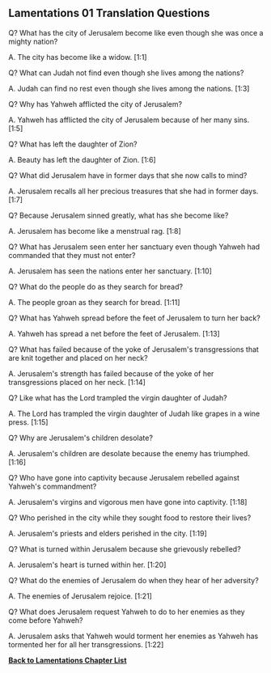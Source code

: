## Lamentations 01 Translation Questions ##

Q? What has the city of Jerusalem become like even though she was once a mighty nation?

A. The city has become like a widow. [1:1]

Q? What can Judah not find even though she lives among the nations?

A. Judah can find no rest even though she lives among the nations. [1:3]

Q? Why has Yahweh afflicted the city of Jerusalem?

A. Yahweh has afflicted the city of Jerusalem because of her many sins. [1:5]

Q? What has left the daughter of Zion?

A. Beauty has left the daughter of Zion. [1:6]

Q? What did Jerusalem have in former days that she now calls to mind?

A. Jerusalem recalls all her precious treasures that she had in former days. [1:7]

Q? Because Jerusalem sinned greatly, what has she become like?

A. Jerusalem has become like a menstrual rag. [1:8]

Q? What has Jerusalem seen enter her sanctuary even though Yahweh had commanded that they must not enter?

A. Jerusalem has seen the nations enter her sanctuary. [1:10]

Q? What do the people do as they search for bread?

A. The people groan as they search for bread. [1:11]

Q? What has Yahweh spread before the feet of Jerusalem to turn her back?

A. Yahweh has spread a net before the feet of Jerusalem. [1:13]

Q? What has failed because of the yoke of Jerusalem's transgressions that are knit together and placed on her neck?

A. Jerusalem's strength has failed because of the yoke of her transgressions placed on her neck. [1:14]

Q? Like what has the Lord trampled the virgin daughter of Judah?

A. The Lord has trampled the virgin daughter of Judah like grapes in a wine press. [1:15]

Q? Why are Jerusalem's children desolate?

A. Jerusalem's children are desolate because the enemy has triumphed. [1:16]

Q? Who have gone into captivity because Jerusalem rebelled against Yahweh's commandment?

A. Jerusalem's virgins and vigorous men have gone into captivity. [1:18]

Q? Who perished in the city while they sought food to restore their lives?

A. Jerusalem's priests and elders perished in the city. [1:19]

Q? What is turned within Jerusalem because she grievously rebelled?

A. Jerusalem's heart is turned within her. [1:20]

Q? What do the enemies of Jerusalem do when they hear of her adversity?

A. The enemies of Jerusalem rejoice. [1:21]

Q? What does Jerusalem request Yahweh to do to her enemies as they come before Yahweh?

A. Jerusalem asks that Yahweh would torment her enemies as Yahweh has tormented her for all her transgressions. [1:22]

__[Back to Lamentations Chapter List](./)__

